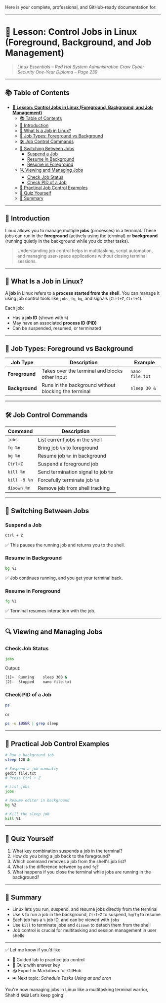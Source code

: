 Here is your complete, professional, and GitHub-ready documentation for:

---

# 🧩 **Lesson: Control Jobs in Linux (Foreground, Background, and Job Management)**

> *Linux Essentials – Red Hat System Administration*
> *Craw Cyber Security One-Year Diploma – Page 239*

---

## 📚 Table of Contents

- [🧩 **Lesson: Control Jobs in Linux (Foreground, Background, and Job Management)**](#-lesson-control-jobs-in-linux-foreground-background-and-job-management)
  - [📚 Table of Contents](#-table-of-contents)
  - [🎯 Introduction](#-introduction)
  - [🧠 What Is a Job in Linux?](#-what-is-a-job-in-linux)
  - [🔁 Job Types: Foreground vs Background](#-job-types-foreground-vs-background)
  - [🛠️ Job Control Commands](#️-job-control-commands)
  - [🔀 Switching Between Jobs](#-switching-between-jobs)
    - [Suspend a Job](#suspend-a-job)
    - [Resume in Background](#resume-in-background)
    - [Resume in Foreground](#resume-in-foreground)
  - [🔍 Viewing and Managing Jobs](#-viewing-and-managing-jobs)
    - [Check Job Status](#check-job-status)
    - [Check PID of a Job](#check-pid-of-a-job)
  - [🧪 Practical Job Control Examples](#-practical-job-control-examples)
  - [🧠 Quiz Yourself](#-quiz-yourself)
  - [📎 Summary](#-summary)

---

## 🎯 Introduction

Linux allows you to manage multiple **jobs** (processes) in a terminal. These jobs can run in the **foreground** (actively using the terminal) or **background** (running quietly in the background while you do other tasks).

> Understanding job control helps in multitasking, script automation, and managing user-space applications without closing terminal sessions.

---

## 🧠 What Is a Job in Linux?

A **job** in Linux refers to a **process started from the shell**. You can manage it using job control tools like `jobs`, `fg`, `bg`, and signals (`Ctrl+Z`, `Ctrl+C`).

Each job:

* Has a **job ID** (shown with `%`)
* May have an associated **process ID (PID)**
* Can be suspended, resumed, or terminated

---

## 🔁 Job Types: Foreground vs Background

| Job Type       | Description                                          | Example         |
| -------------- | ---------------------------------------------------- | --------------- |
| **Foreground** | Takes over the terminal and blocks other input       | `nano file.txt` |
| **Background** | Runs in the background without blocking the terminal | `sleep 30 &`    |

---

## 🛠️ Job Control Commands

| Command      | Description                         |
| ------------ | ----------------------------------- |
| `jobs`       | List current jobs in the shell      |
| `fg %n`      | Bring job `%n` to foreground        |
| `bg %n`      | Resume job `%n` in background       |
| `Ctrl+Z`     | Suspend a foreground job            |
| `kill %n`    | Send termination signal to job `%n` |
| `kill -9 %n` | Forcefully terminate job `%n`       |
| `disown %n`  | Remove job from shell tracking      |

---

## 🔀 Switching Between Jobs

### Suspend a Job

```bash
Ctrl + Z
```

✅ This pauses the running job and returns you to the shell.

### Resume in Background

```bash
bg %1
```

✅ Job continues running, and you get your terminal back.

### Resume in Foreground

```bash
fg %1
```

✅ Terminal resumes interaction with the job.

---

## 🔍 Viewing and Managing Jobs

### Check Job Status

```bash
jobs
```

Output:

```bash
[1]+  Running    sleep 300 &
[2]-  Stopped    nano file.txt
```

### Check PID of a Job

```bash
ps
```

or

```bash
ps -u $USER | grep sleep
```

---

## 🧪 Practical Job Control Examples

```bash
# Run a background job
sleep 120 &

# Suspend a job manually
gedit file.txt
# Press Ctrl + Z

# List jobs
jobs

# Resume editor in background
bg %2

# Kill the sleep job
kill %1
```

---

## 🧠 Quiz Yourself

1. What key combination suspends a job in the terminal?
2. How do you bring a job back to the foreground?
3. Which command removes a job from the shell's job list?
4. What is the difference between `bg` and `fg`?
5. What happens if you close the terminal while jobs are running in the background?

---

## 📎 Summary

* Linux lets you run, suspend, and resume jobs directly from the terminal
* Use `&` to run a job in the background, `Ctrl+Z` to suspend, `bg`/`fg` to resume
* Each job has a `%` job ID, and can be viewed with `jobs`
* Use `kill` to terminate jobs and `disown` to detach them from the shell
* Job control is crucial for multitasking and session management in user shells

---

✅ Let me know if you’d like:

* 🧪 Guided lab to practice job control
* 🧠 Quiz with answer key
* 📥 Export in Markdown for GitHub
* ⏭️ Next topic: *Schedule Tasks Using at and cron*

You're now managing jobs in Linux like a multitasking terminal warrior, Shahid ⚙️📟 Let’s keep going!
